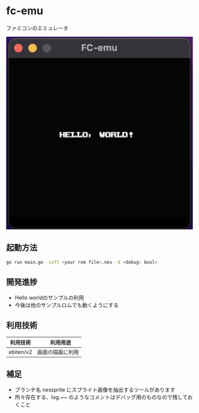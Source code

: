 # fc-emu
ファミコンのエミュレータ

<img src="https://raw.githubusercontent.com/b1018043/fc-emu/main/png/sample1.png">

## 起動方法
```bash
go run main.go -soft <your rom file>.nes -d <debug: bool>
```

## 開発進捗
- Hello worldのサンプルの利用
- 今後は他のサンプルロムでも動くようにする

## 利用技術
| 利用技術 | 　利用用途 |
| ------- | -------- |
| ebiten/v2 | 画面の描画に利用 |

## 補足
- ブランチ名 nessprite にスプライト画像を抽出するツールがあります
- 所々存在する、log.~~ のようなコメントはデバッグ用のものなので残しておくこと
